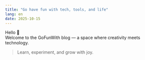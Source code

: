 ```yaml
---
title: "Go have fun with tech, tools, and life"
lang: en
date: 2025-10-15
---
```

Hello 👋  
Welcome to the GoFunWith blog — a space where creativity meets technology.

> Learn, experiment, and grow with joy.
